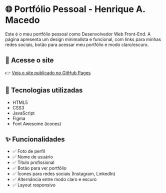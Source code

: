 # 🌐 Portfólio Pessoal - Henrique A. Macedo

Este é o meu portfólio pessoal como Desenvolvedor Web Front-End. A página apresenta um design minimalista e funcional, com links para minhas redes sociais, botão para acessar meu portfólio e modo claro/escuro.

## 🔗 Acesse o site

👉 [Veja o site publicado no GitHub Pages](https://henriqueam00dev.github.io/projetoDiscover/)

## 🧠 Tecnologias utilizadas

- HTML5
- CSS3
- JavaScript
- Figma
- Font Awesome (ícones)

## ✨ Funcionalidades

- ✅ Foto de perfil
- ✅ Nome de usuário
- ✅ Título profissional
- ✅ Botão para ver portfólio
- ✅ Ícones para redes sociais (Instagram, LinkedIn)
- ✅ Alternância entre modo claro e escuro
- ✅ Layout responsivo

